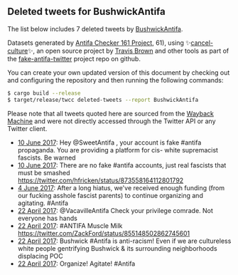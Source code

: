 ## Deleted tweets for BushwickAntifa

The list below includes 7 deleted tweets by
[BushwickAntifa](https://twitter.com/BushwickAntifa).



Datasets generated by [Antifa Checker 161 Project](https://twitter.com/antifacheck161), 61), using ✨[cancel-culture](https://github.com/travisbrown/cancel-culture)✨, an open source project by 
[Travis Brown](https://twitter.com/travisbrown) and other tools as part of the 
[fake-antifa-twitter](https://github.com/antifacheck161/fake-antifa-twitter) project repo on github.

You can create your own updated version of this document by checking out and configuring the
repository and then running the following commands:

```bash
$ cargo build --release
$ target/release/twcc deleted-tweets --report BushwickAntifa
```

Please note that all tweets quoted here are sourced from the
[Wayback Machine](https://web.archive.org) and were not directly accessed through the Twitter API or
any Twitter client.

* [10 June 2017](https://web.archive.org/web/20190623042008/https://twitter.com/BushwickAntifa/status/873559313121521665): Hey  @SweetAntifa , your account is fake  #antifa  propaganda. You are providing a platform for cis- white supremacist fascists. Be warned <!--873559313121521665-->
* [10 June 2017](https://web.archive.org/web/20190623042010/https://twitter.com/BushwickAntifa/status/873558439057928193): There are no fake  #antifa  accounts, just real fascists that must be smashed  https://twitter.com/hfricken/status/873558164112801792 <!--873558439057928193-->
* [ 4 June 2017](https://web.archive.org/web/20190623043634/https://twitter.com/BushwickAntifa/status/871462430328664064): After a long hiatus, we've received enough funding (from our fucking asshole fascist parents) to continue organizing and agitating.  #Antifa <!--871462430328664064-->
* [22 April 2017](https://web.archive.org/web/20170422135201/https://twitter.com/BushwickAntifa/status/855781238908518400): @VacavilleAntifa Check your privilege comrade. Not everyone has hands <!--855781238908518400-->
* [22 April 2017](https://web.archive.org/web/20190623072140/https://twitter.com/BushwickAntifa/status/855763121608286209): #ANTIFA  Muscle Milk https://twitter.com/ZackFord/status/855148502862745601 <!--855763121608286209-->
* [22 April 2017](https://web.archive.org/web/20190623072141/https://twitter.com/BushwickAntifa/status/855762441296269313): Bushwick  #Antifa  is anti-racism! Even if we are cultureless white people gentrifying Bushwick & its surrounding neighborhoods displacing POC <!--855762441296269313-->
* [22 April 2017](https://web.archive.org/web/20190623072351/https://twitter.com/BushwickAntifa/status/855622663154356225): Organize! Agitate!  #Antifa <!--855622663154356225-->
